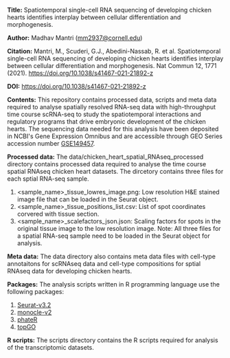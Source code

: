 **Title:** Spatiotemporal single-cell RNA sequencing of developing chicken hearts identifies interplay between cellular differentiation and morphogenesis.

**Author:** Madhav Mantri (mm2937@cornell.edu)

**Citation:** Mantri, M., Scuderi, G.J., Abedini-Nassab, R. et al. Spatiotemporal single-cell RNA sequencing of developing chicken hearts identifies interplay between cellular differentiation and morphogenesis. Nat Commun 12, 1771 (2021). https://doi.org/10.1038/s41467-021-21892-z

**DOI:** https://doi.org/10.1038/s41467-021-21892-z

**Contents:** This repository contains processed data, scripts and meta data required to analyse spatially resolved RNA-seq data with high-throughput time course scRNA-seq to study the spatiotemporal interactions and regulatory programs that drive embryonic development of the chicken hearts. The sequencing data needed for this analysis have been deposited in NCBI's Gene Expression Omnibus and are accessible through GEO Series accession number [GSE149457](https://www.ncbi.nlm.nih.gov/geo/query/acc.cgi?acc=GSE149457).

**Processed data:** The data/chicken_heart_spatial_RNAseq_processed directory contains processed data required to analyse the time course spatial RNAseq chicken heart datasets. The dircetory contains three files for each sptial RNA-seq sample.
1. <sample_name>_tissue_lowres_image.png: Low resolution H&E stained image file that can be loaded in the Seurat object.
2. <sample_name>_tissue_positions_list.csv: List of spot coordinates corvered with tissue section.
3. <sample_name>_scalefactors_json.json: Scaling factors for spots in the original tissue image to the low resolution image. 
Note: All three files for a spatial RNA-seq sample need to be loaded in the Seurat object for analysis.

**Meta data:** The data directory also contains meta data files with cell-type annotaitons for scRNAseq data and cell-type compositions for sptial RNAseq data for developing chicken hearts.

**Packages:** The analysis scripts written in R programming language use the following packages:
1. [Seurat-v3.2](https://satijalab.org/seurat/v3.1/spatial_vignette.html)
2. [monocle-v2](http://cole-trapnell-lab.github.io/monocle-release/docs/#installing-monocle)
3. [phateR](https://cran.r-project.org/web/packages/phateR/readme/README.html#installation)
4. [topGO](https://www.bioconductor.org/packages/release/bioc/html/topGO.html)

**R scripts:** The scripts directory contains the R scripts required for analysis of the transcriptomic datasets.
